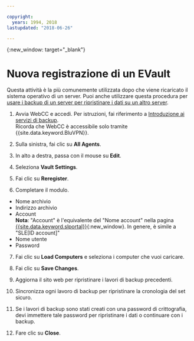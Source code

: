 ```yaml
---

copyright:
  years: 1994, 2018
lastupdated: "2018-06-26"

---
```

{:new_window: target="_blank"}

# Nuova registrazione di un EVault

Questa attività è la più comunemente utilizzata dopo che viene ricaricato il sistema operativo di un server. Puoi anche utilizzare questa procedura per [usare i backup di un server per ripristinare i dati su un altro server](restore-from-another-computer.html).

1. Avvia WebCC e accedi. Per istruzioni, fai riferimento a [Introduzione ai servizi di backup](/docs/infrastructure/Backup/index.html). <br/>Ricorda che WebCC è accessibile solo tramite {{site.data.keyword.BluVPN}}.

2. Sulla sinistra, fai clic su **All Agents**.

3. In alto a destra, passa con il mouse su **Edit**.

4. Seleziona **Vault Settings**.

5. Fai clic su **Reregister**.
 
6. Completare il modulo.
  - Nome archivio
  - Indirizzo archivio
  - Account <br/>**Nota**: "Account" è l'equivalente del "Nome account" nella pagina [{{site.data.keyword.slportal}}](https://control.softlayer.com/){:new_window}. In genere, è simile a "SLE[ID account]"
  - Nome utente
  - Password

7. Fai clic su **Load Computers** e seleziona i computer che vuoi caricare.

8. Fai clic su **Save Changes**.

9. Aggiorna il sito web per ripristinare i lavori di backup precedenti.

10. Sincronizza ogni lavoro di backup per ripristinare la cronologia del set sicuro.

11. Se i lavori di backup sono stati creati con una password di crittografia, devi immettere tale password per ripristinare i dati o continuare con i backup.

12. Fare clic su **Close**.
